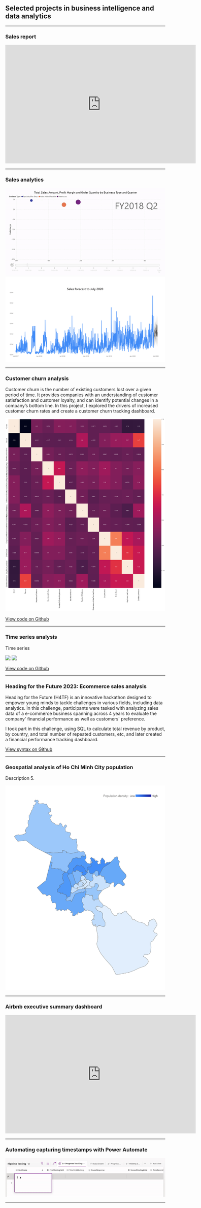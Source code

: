 ## Selected projects in business intelligence and data analytics

---
### Sales report

<iframe title="Sales report" width="600" height="373.5" src="https://app.powerbi.com/view?r=eyJrIjoiNjUzZTJhNDgtYzhlMS00MjJkLTgwZmUtNTFjYmE3Y2JmYzU4IiwidCI6ImZhOWNhMWYwLWU5MTktNGEyYi04NjU3LTZjM2E3NjBiY2NlMCIsImMiOjEwfQ%3D%3D" frameborder="0" allowFullScreen="true"></iframe>


---

### Sales analytics

<img src="images/sales_animated.gif?raw=true" />
<img src="images/sales_forecast.png?raw=true" />

---

### Customer churn analysis

Customer churn is the number of existing customers lost over a given period of time. It provides companies with an understanding of customer satisfaction and customer loyalty, and can identify potential changes in a company’s bottom line. In this project, I explored the drivers of increased customer churn rates and create a customer churn tracking dashboard.

<img src="images/churn.png?raw=true" />

[View code on Github](https://github.com/hellohuykha/hellohuykha.github.io/tree/master/projects/customer_churn_reduction)

---

### Time series analysis

Time series

<img src="images/time_series_1.png?raw=true" />
<img src="images/time_series_2.png?raw=true" />

[View code on Github](https://github.com/hellohuykha/hellohuykha.github.io/tree/master/projects/time_series_analysis)

---

### Heading for the Future 2023: Ecommerce sales analysis

Heading for the Future (H4TF) is an innovative hackathon designed to empower young minds to tackle challenges in various fields, including data analytics. In this challenge, participants were tasked with analyzing sales data of a e-commerce business spanning across 4 years to evaluate the company' financial performance as well as customers' preference.

I took part in this challenge, using SQL to calculate total revenue by product, by country, and total number of repeated customers, etc, and later created a financial performance tracking dashboard.

[View syntax on Github](https://github.com/hellohuykha/hellohuykha.github.io/tree/master/projects/ecommerce_sales_analysis)

---

### Geospatial analysis of Ho Chi Minh City population

Description 5.

<img src="images/hcm_population.png?raw=true" />

---
### Airbnb executive summary dashboard

<iframe title="Airbnb Executive Summary Dashboard" width="600" height="373.5" src="https://app.powerbi.com/view?r=eyJrIjoiMjNmMmU2OTMtZGM5Zi00YjBhLWJhY2ItMWQ1Yzc3YzIwMDkyIiwidCI6ImZhOWNhMWYwLWU5MTktNGEyYi04NjU3LTZjM2E3NjBiY2NlMCIsImMiOjEwfQ%3D%3D" frameborder="0" allowFullScreen="true"></iframe>

---

### Automating capturing timestamps with Power Automate

<img src="images/power_automate.gif?raw=true" />

---
